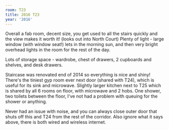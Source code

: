 ```yaml
---
room: T23
title: 2016 T23
year: '2016'
---
```


Overall a fab room, decent size, you get used to all the stairs quickly and the view makes it worth it! (looks out into North Court) Plenty of light - large window (with window seat!) lets in the morning sun, and then very bright overhead lights in the room for the rest of the day. 

Lots of storage space - wardrobe, chest of drawers, 2 cupboards and shelves, and desk drawers.

Staircase was renovated end of 2014 so everything is nice and shiny! There's the tiniest gyp room ever next door (shared with T24), which is useful for its sink and microwave. Slightly larger kitchen next to T25 which is shared by all 6 rooms on floor, with microwave and 2 hobs. One shower, two toilets between the floor, I've not had a problem with queuing for the shower or anything.

Never had an issue with noise, and you can always close outer door that shuts off this and T24 from the rest of the corridor. Also ignore what it says above, there is both wired and wireless internet.